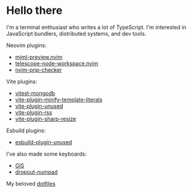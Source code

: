 # Hello there

I'm a terminal enthusiast who writes a lot of TypeScript.
I'm interested in JavaScript bundlers, distributed systems, and dev tools.

Neovim plugins:

- [mjml-preview.nvim](https://github.com/ec965/mjml-preview.nvim)
- [telescope-node-workspace.nvim](https://github.com/ec965/telescope-node-workspace.nvim)
- [nvim-pnp-checker](https://github.com/ec965/nvim-pnp-checker)

Vite plugins:

- [vitest-mongodb](https://github.com/ec965/vitest-mongodb)
- [vite-plugin-minify-template-literals](https://github.com/gatsbylabs/vite-plugin-minify-template-literals)
- [vite-plugin-unused](https://github.com/gatsbylabs/vite-plugin-unused)
- [vite-plugin-rss](https://github.com/ec965/vite-plugin-rss)
- [vite-plugin-sharp-resize](https://github.com/ec965/vite-plugin-sharp-resize)

Esbuild plugins:

- [esbuild-plugin-unused](https://github.com/ec965/esbuild-plugin-unused)

I've also made some keyboards:

- [GIS](https://github.com/ec965/GIS)
- [dropout-numpad](https://github.com/ec965/dropout-numpad)

My beloved [dotfiles](https://github.com/ec965/dotfiles)
